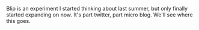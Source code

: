 Blip is an experiment I started thinking about last summer, but only finally started expanding on now. It's part twitter, part micro blog. We'll see where this goes.